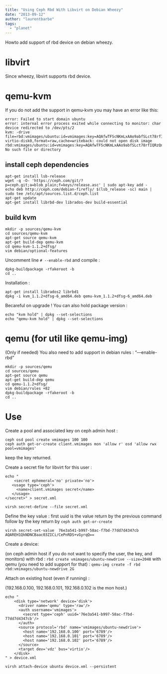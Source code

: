 ```yaml
---
title: "Using Ceph Rbd With Libvirt on Debian Wheezy"
date: "2013-09-12"
author: "laurentbarbe"
tags: 
  - "planet"
---
```


Howto add support of rbd device on debian wheezy.

# libvirt

Since wheezy, libvirt supports rbd device.

# qemu-kvm

If you do not add the support in qemu-kvm you may have an error like this:

```
error: Failed to start domain ubuntu
error: internal error process exited while connecting to monitor: char device redirected to /dev/pts/2
kvm: -drive file=rbd:vmimages/ubuntu:id=vmimages:key=AQAfwTFScNKmLxAAo9abfSLct78rfIQRzQnS5A==:auth_supported=cephx\;none:mon_host=192.168.0.100\:6789\;192.168.0.101\:6789\;192.168.0.102\:6789,if=none,id=drive-virtio-disk0,format=raw,cache=writeback: could not open disk image rbd:vmimages/ubuntu:id=vmimages:key=AQAfwTFScNKmLxAAo9abfSLct78rfIQRzQnS5A==:auth_supported=cephx\;none:mon_host=192.168.0.100\:6789\;192.168.0.101\:6789\;192.168.0.102\:6789: No such file or directory
```

## install ceph dependencies

```
apt-get install lsb-release
wget -q -O- 'https://ceph.com/git/?p=ceph.git;a=blob_plain;f=keys/release.asc' | sudo apt-key add -
echo deb http://ceph.com/debian-firefly/ $(lsb_release -sc) main | sudo tee /etc/apt/sources.list.d/ceph.list
apt-get update
apt-get install librbd-dev librados-dev build-essential
```

## build kvm

```
mkdir -p sources/qemu-kvm
cd sources/qemu-kvm
apt-get source qemu-kvm
apt-get build-dep qemu-kvm
cd qemu-kvm-1.1.2+dfsg/
vim debian/optional-features
```

Uncomment line `# --enable-rbd` and compile :

```
dpkg-buildpackage -rfakeroot -b
cd ..
```

Installation :

```
apt-get install librados2 librbd1
dpkg -i kvm_1.1.2+dfsg-6_amd64.deb qemu-kvm_1.1.2+dfsg-6_amd64.deb
```

Becareful on upgrade ! You can also hold package version :

```
echo "kvm hold" | dpkg --set-selections
echo "qemu-kvm hold" | dpkg --set-selections
```

# qemu (for util like qemu-img)

(Only if needed) You also need to add support in debian rules : “—enable-rbd”

```
mkdir -p sources/qemu
cd sources/qemu
apt-get source qemu
apt-get build-dep qemu
cd qemu-1.1.2+dfsg/
vim debian/rules +82
dpkg-buildpackage -rfakeroot -b
cd ..
```

# Use

Create a pool and associated key on ceph admin host :

```
ceph osd pool create vmimages 100 100
ceph auth get-or-create client.vmimages mon 'allow r' osd 'allow rwx pool=vmimages'
```

keep the key returned.

Create a secret file for libvirt for this user :

```
echo "
    <secret ephemeral='no' private='no'>
   <usage type='ceph'>
     <name>client.vmimages secret</name>
   </usage>
</secret>" > secret.xml

virsh secret-define --file secret.xml
```

Define the key value : first uuid is the value return by the previous command follow by the key return by `ceph auth get-or-create`

```
virsh secret-set-value  76e3a541-b997-58ac-f7bd-77dd7d4347cb AQAREH1QkNDNCBaac03ZICi/CePnRDS+vGyrqQ==
```

Create a device:

(on ceph admin host if you do not want to specify the user, the key, and monitors) with rbd : `rbd create vmimages/ubuntu-newdrive --size=2048` with qemu (you need to add support for that) : `qemu-img create -f rbd rbd:vmimages/ubuntu-newdrive 2G`

Attach on existing host (even if running) :

(192.168.0.100, 192.168.0.101, 192.168.0.102 is the mon host.)

```
echo "
    <disk type='network' device='disk'>
      <driver name='qemu' type='raw'/>
      <auth username='vmimages'>
        <secret type='ceph' uuid='76e3a541-b997-58ac-f7bd-77dd7d4347cb'/>
      </auth>
      <source protocol='rbd' name='vmimages/ubuntu-newdrive'>
        <host name='192.168.0.100' port='6789'/>
        <host name='192.168.0.101' port='6789'/>
        <host name='192.168.0.102' port='6789'/>
      </source>
      <target dev='vdz' bus='virtio'/>
    </disk>
" > device.xml

virsh attach-device ubuntu device.xml --persistent 
```
